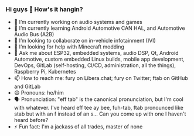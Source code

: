 ### Hi guys 👋 How's it hangin?

- 🔭 I’m currently working on audio systems and games
- 🌱 I’m currently learning Android Automotive CAN HAL, and Automotive Audio Bus (A2B)
- 👯 I’m looking to collaborate on in-vehicle infotainment (IVI)
- 🤔 I’m looking for help with Minecraft modding
- 💬 Ask me about ESP32, embedded systems, audio DSP, Qt, Android Automotive, custom embedded Linux builds, mobile app development, DevOps, GitLab (self-hosting, CI/CD, administration, all the things), Raspberry Pi, Kubernetes
- 📫 How to reach me: fury on Libera.chat; fury on Twitter; ftab on GitHub and GitLab
- 😄 Pronouns: he/him
- 🗣 Pronunciation: "eff tab" is the canonical pronunciation, but I'm cool with whatever. I've heard eff tee ay bee, fuh-tab, ftab pronounced like stab but with an f instead of an s... Can you come up with one I haven't heard before? 
- ⚡ Fun fact: I'm a jackass of all trades, master of none
